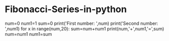 # Fibonacci-Series-in-python
num=0
num1=1
sum=0
print('First number: ',num)
print('Second number: ',num1)
for x in range(num,20):
    sum=num+num1
    print(num,'+',num1,'=',sum)
    num=num1
    num1=sum





